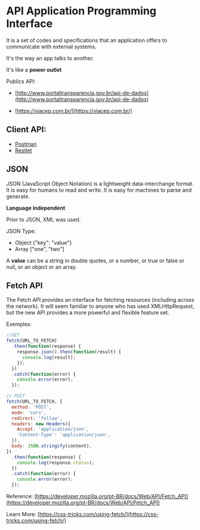 # API Application Programming Interface

It is a set of codes and specifications that an application offers to communicate with external systems.

It's the way an app talks to another.

It's like a **power outlet**

Publics API:
* [http://www.portaltransparencia.gov.br/api-de-dados](http://www.portaltransparencia.gov.br/api-de-dados)

* [https://viacep.com.br/](https://viacep.com.br/)


## Client API:

* [Postman](https://www.getpostman.com/)
* [Restlet](https://chrome.google.com/webstore/detail/restlet-client-rest-api-t/aejoelaoggembcahagimdiliamlcdmfm)

## JSON

JSON (JavaScript Object Notation) is a lightweight data-interchange format. It is easy for humans to read and write. It is easy for machines to parse and generate. 

**Language independent**

Prior to JSON, XML was used.

JSON Type:
 * Object {"key": "value"}
 * Array ["one", "two"]

A **value** can be a string in double quotes, or a number, or true or false or null, or an object or an array.

## Fetch API

The Fetch API provides an interface for fetching resources (including across the network). It will seem familiar to anyone who has used XMLHttpRequest, but the new API provides a more powerful and flexible feature set.

Exemples:

```javascript
//GET
fetch(URL_TO_FETCH)
  .then(function(response) {
    response.json().then(function(result) {
      console.log(result);
    });
  })
  .catch(function(error) {
    console.error(error);
  });
```

```javascript
// POST
fetch(URL_TO_FETCH, {
  method: 'POST',
  mode: 'cors',
  redirect: 'follow',
  headers: new Headers({
    Accept: 'application/json',
    'Content-Type': 'application/json',
  }),
  body: JSON.stringify(content),
})
  .then(function(response) {
    console.log(response.status);
  })
  .catch(function(error) {
    console.error(error);
  });
```


Reference: [https://developer.mozilla.org/pt-BR/docs/Web/API/Fetch_API](https://developer.mozilla.org/pt-BR/docs/Web/API/Fetch_API)

Learn More: [https://css-tricks.com/using-fetch/](https://css-tricks.com/using-fetch/)